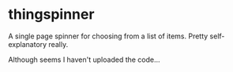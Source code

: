 # thingspinner
A single page spinner for choosing from a list of items.
Pretty self-explanatory really.

Although seems I haven't uploaded the code...